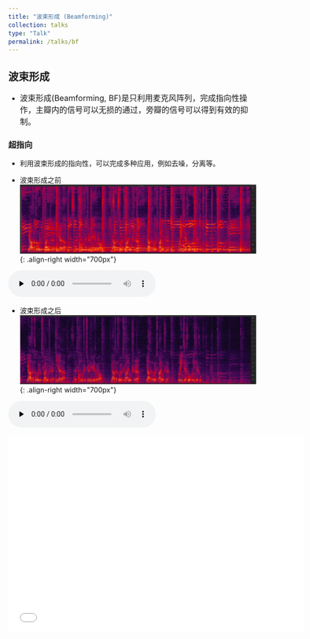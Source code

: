 ```yaml
---
title: "波束形成 (Beamforming)"
collection: talks
type: "Talk"
permalink: /talks/bf
---
```


##  波束形成 
- <font size=3> 波束形成(Beamforming, BF)是只利用麦克风阵列，完成指向性操作，主瓣内的信号可以无损的通过，旁瓣的信号可以得到有效的抑制。</font>  



###  超指向
- 利用波束形成的指向性，可以完成多种应用，例如去噪，分离等。
  
 
- 波束形成之前
![AEC before](/images/bfbefore.png){: .align-right  width="700px"}

​<audio id="audio" controls="" preload="none">
      <source id="wav" src="../files/bfbefore.wav">{: .align-center}
 

- 波束形成之后
![AEC before](/images/bfafter.png){: .align-right  width="700px"}

​<audio id="audio" controls="" preload="none">
      <source id="wav" src="../files/bfafter.wav">{: .align-center}
 
<iframe 
src="//player.bilibili.com/player.html?isOutside=true&aid=383449809&bvid=BV1zZ4y117HS&cid=583919755&p=1"
scrolling="no" 
width="600px" height="400px" 
border="0" frameborder="no" framespacing="0" allowfullscreen="true"> 
</iframe>
